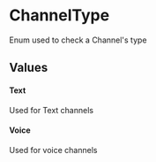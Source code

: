 ChannelType
===========
Enum used to check a Channel's type

## Values

#### Text
Used for Text channels

#### Voice
Used for voice channels
